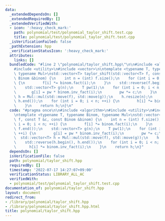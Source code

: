 ```yaml
---
data:
  _extendedDependsOn: []
  _extendedRequiredBy: []
  _extendedVerifiedWith:
  - icon: ':heavy_check_mark:'
    path: polynomial/test/polynomial_taylor_shift.test.cpp
    title: polynomial/test/polynomial_taylor_shift.test.cpp
  _isVerificationFailed: false
  _pathExtension: hpp
  _verificationStatusIcon: ':heavy_check_mark:'
  attributes:
    links: []
  bundledCode: "#line 2 \"polynomial/taylor_shift.hpp\"\n\n#include <algorithm>\n\
    #include <utility>\n#include <vector>\n\ntemplate <typename T, typename Binom,\
    \ typename Mul>\nstd::vector<T> taylor_shift(std::vector<T> f, const T &c, const\
    \ Binom &binom) {\n    int n = (int) f.size();\n    for (int i = 0; i < n; ++i)\
    \ {\n        f[i] *= binom.fact(i);\n    }\n    std::reverse(f.begin(), f.end());\n\
    \    std::vector<T> g(n);\n    T pw(1);\n    for (int i = 0; i < n; ++i) {\n \
    \       g[i] = pw * binom.inv_fact(i);\n        pw *= c;\n    }\n    std::vector<T>\
    \ h = Mul::mul(std::move(f), std::move(g));\n    h.resize(n);\n    std::reverse(h.begin(),\
    \ h.end());\n    for (int i = 0; i < n; ++i) {\n        h[i] *= binom.inv_fact(i);\n\
    \    }\n    return h;\n}\n"
  code: "#pragma once\n\n#include <algorithm>\n#include <utility>\n#include <vector>\n\
    \ntemplate <typename T, typename Binom, typename Mul>\nstd::vector<T> taylor_shift(std::vector<T>\
    \ f, const T &c, const Binom &binom) {\n    int n = (int) f.size();\n    for (int\
    \ i = 0; i < n; ++i) {\n        f[i] *= binom.fact(i);\n    }\n    std::reverse(f.begin(),\
    \ f.end());\n    std::vector<T> g(n);\n    T pw(1);\n    for (int i = 0; i < n;\
    \ ++i) {\n        g[i] = pw * binom.inv_fact(i);\n        pw *= c;\n    }\n  \
    \  std::vector<T> h = Mul::mul(std::move(f), std::move(g));\n    h.resize(n);\n\
    \    std::reverse(h.begin(), h.end());\n    for (int i = 0; i < n; ++i) {\n  \
    \      h[i] *= binom.inv_fact(i);\n    }\n    return h;\n}"
  dependsOn: []
  isVerificationFile: false
  path: polynomial/taylor_shift.hpp
  requiredBy: []
  timestamp: '2022-07-17 14:27:07+09:00'
  verificationStatus: LIBRARY_ALL_AC
  verifiedWith:
  - polynomial/test/polynomial_taylor_shift.test.cpp
documentation_of: polynomial/taylor_shift.hpp
layout: document
redirect_from:
- /library/polynomial/taylor_shift.hpp
- /library/polynomial/taylor_shift.hpp.html
title: polynomial/taylor_shift.hpp
---
```

